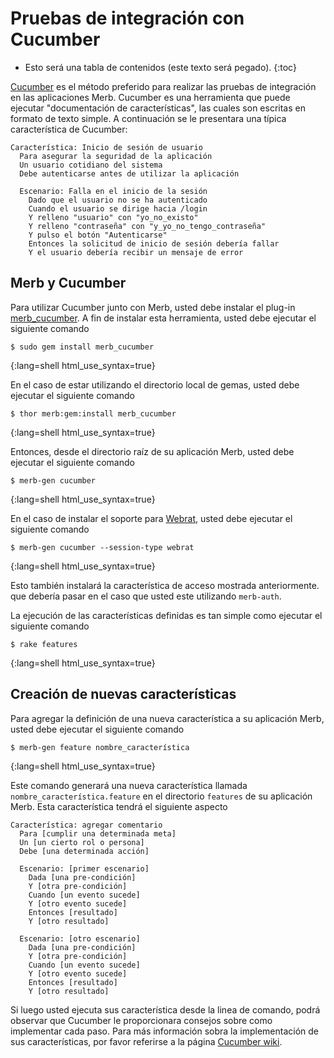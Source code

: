 # Pruebas de integración con Cucumber

* Esto será una tabla de contenidos (este texto será pegado).
{:toc}

[Cucumber][] es el método preferido para 
realizar las pruebas de integración en las aplicaciones Merb.
Cucumber es una herramienta que puede ejecutar "documentación de características", 
las cuales son escritas en formato de texto simple.
A continuación se le presentara una típica característica de Cucumber:

    Característica: Inicio de sesión de usuario
      Para asegurar la seguridad de la aplicación
      Un usuario cotidiano del sistema
      Debe autenticarse antes de utilizar la aplicación

      Escenario: Falla en el inicio de la sesión
        Dado que el usuario no se ha autenticado
        Cuando el usuario se dirige hacia /login
        Y relleno "usuario" con "yo_no_existo"
        Y relleno "contraseña" con "y_yo_no_tengo_contraseña"
        Y pulso el botón "Autenticarse"
        Entonces la solicitud de inicio de sesión debería fallar
        Y el usuario debería recibir un mensaje de error

## Merb y Cucumber
Para utilizar Cucumber junto con Merb, 
usted debe instalar el plug-in [merb\_cucumber][].
A fin de instalar esta herramienta, 
usted debe ejecutar el siguiente comando

    $ sudo gem install merb_cucumber
{:lang=shell html_use_syntax=true}

En el caso de estar utilizando el directorio local de gemas, 
usted debe ejecutar el siguiente comando

    $ thor merb:gem:install merb_cucumber
{:lang=shell html_use_syntax=true}

Entonces, desde el directorio raíz de su aplicación Merb, 
usted debe ejecutar el siguiente comando

    $ merb-gen cucumber
{:lang=shell html_use_syntax=true}

En el caso de instalar el soporte para [Webrat][], 
usted debe ejecutar el siguiente comando

    $ merb-gen cucumber --session-type webrat
{:lang=shell html_use_syntax=true}

Esto también instalará la característica de acceso mostrada anteriormente.
que debería pasar en el caso que usted este utilizando ``merb-auth``.

La ejecución de las características definidas 
es tan simple como ejecutar el siguiente comando

    $ rake features
{:lang=shell html_use_syntax=true}

## Creación de nuevas características
Para agregar la definición de una nueva característica a su aplicación Merb, 
usted debe ejecutar el siguiente comando 

    $ merb-gen feature nombre_característica
{:lang=shell html_use_syntax=true}

Este comando generará una nueva característica 
llamada ``nombre_característica.feature`` en el directorio ``features``
de su aplicación Merb. 
Esta característica tendrá el siguiente aspecto 

    Característica: agregar comentario
      Para [cumplir una determinada meta]
      Un [un cierto rol o persona]
      Debe [una determinada acción]

      Escenario: [primer escenario]
        Dada [una pre-condición]
        Y [otra pre-condición]
        Cuando [un evento sucede]
        Y [otro evento sucede]
        Entonces [resultado]
        Y [otro resultado]

      Escenario: [otro escenario]
      	Dada [una pre-condición]
      	Y [otra pre-condición]
      	Cuando [un evento sucede]
      	Y [otro evento sucede]
      	Entonces [resultado]
      	Y [otro resultado]

Si luego usted ejecuta sus característica desde la linea de comando,
podrá observar que Cucumber le proporcionara consejos sobre como implementar cada paso.
Para más información sobra la implementación de sus características, 
por favor referirse a la página [Cucumber wiki][].

[Cucumber]: http://github.com/aslakhellesoy/cucumber/wikis/home
[merb\_cucumber]: http://github.com/david/merb_cucumber/tree/master
[Webrat]: http://github.com/brynary/webrat/wikis
[Cucumber wiki]: http://github.com/aslakhellesoy/cucumber/wikis/home

